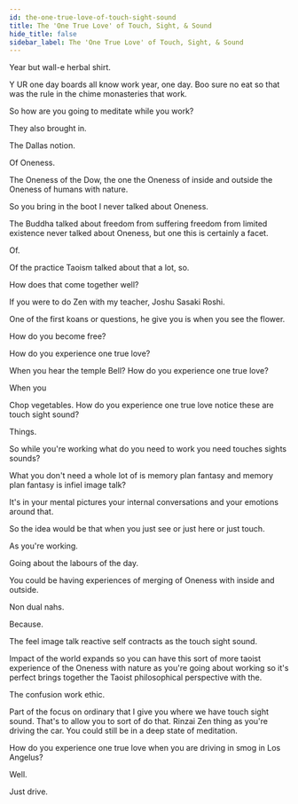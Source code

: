 ```yaml
---
id: the-one-true-love-of-touch-sight-sound
title: The 'One True Love' of Touch, Sight, & Sound
hide_title: false
sidebar_label: The 'One True Love' of Touch, Sight, & Sound
---
```

Year but wall-e herbal shirt.

Y UR one day boards all know work year, one day. Boo sure no eat so that was the rule in the chime monasteries that work.

So how are you going to meditate while you work?

They also brought in.

The Dallas notion.

Of Oneness.

The Oneness of the Dow, the one the Oneness of inside and outside the Oneness of humans with nature.

So you bring in the boot I never talked about Oneness.

The Buddha talked about freedom from suffering freedom from limited existence never talked about Oneness, but one this is certainly a facet.

Of.

Of the practice Taoism talked about that a lot, so.

How does that come together well?

If you were to do Zen with my teacher, Joshu Sasaki Roshi.

One of the first koans or questions, he give you is when you see the flower.

How do you become free?

How do you experience one true love?

When you hear the temple Bell? How do you experience one true love?

When you

Chop vegetables. How do you experience one true love notice these are touch sight sound?

Things.

So while you're working what do you need to work you need touches sights sounds?

What you don't need a whole lot of is memory plan fantasy and memory plan fantasy is infiel image talk?

It's in your mental pictures your internal conversations and your emotions around that.

So the idea would be that when you just see or just here or just touch.

As you're working.

Going about the labours of the day.

You could be having experiences of merging of Oneness with inside and outside.

Non dual nahs.

Because.

The feel image talk reactive self contracts as the touch sight sound.

Impact of the world expands so you can have this sort of more taoist experience of the Oneness with nature as you're going about working so it's perfect brings together the Taoist philosophical perspective with the.

The confusion work ethic.

Part of the focus on ordinary that I give you where we have touch sight sound. That's to allow you to sort of do that. Rinzai Zen thing as you're driving the car. You could still be in a deep state of meditation.

How do you experience one true love when you are driving in smog in Los Angelus?

Well.

Just drive.


